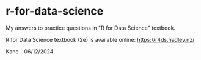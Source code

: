 # r-for-data-science

My answers to practice questions in "R for Data Science" textbook. 

R for Data Science textbook (2e) is available online: https://r4ds.hadley.nz/

Kane - 06/12/2024
